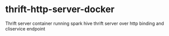 # thrift-http-server-docker
Thrift server container running spark hive thrift server over http binding and cliservice endpoint
